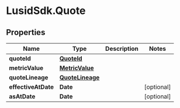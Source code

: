 # LusidSdk.Quote

## Properties
Name | Type | Description | Notes
------------ | ------------- | ------------- | -------------
**quoteId** | [**QuoteId**](QuoteId.md) |  | 
**metricValue** | [**MetricValue**](MetricValue.md) |  | 
**quoteLineage** | [**QuoteLineage**](QuoteLineage.md) |  | 
**effectiveAtDate** | **Date** |  | [optional] 
**asAtDate** | **Date** |  | [optional] 


